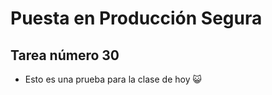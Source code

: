 # Puesta en Producción Segura

## Tarea número 30

- Esto es una prueba para la clase de hoy :smiley_cat: